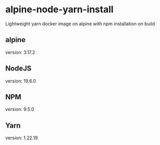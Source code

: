 # alpine-node-yarn-install
Lightweight yarn docker image on alpine with npm installation on build

## alpine
version: 3.17.2

## NodeJS
version: 19.6.0

## NPM
version: 9.5.0

## Yarn
version: 1.22.19
